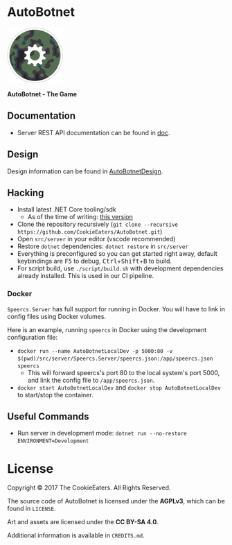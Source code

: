
# AutoBotnet

<img src="media/logo.png" width="128" height="128" />

**AutoBotnet - The Game**

## Documentation

- Server REST API documentation can be found in [doc](doc/).

## Design

Design information can be found in [AutoBotnetDesign](https://github.com/CookieEaters/AutoBotnetDesign).

## Hacking

- Install latest .NET Core tooling/sdk
  - As of the time of writing: [this version](https://github.com/dotnet/core/blob/master/release-notes/download-archives/2.0.5-download.md)
- Clone the repository recursively (`git clone --recursive https://github.com/CookieEaters/AutoBotnet.git`)
- Open `src/server` in your editor (vscode recommended)
- Restore `dotnet` dependencies: `dotnet restore` in `src/server`
- Everything is preconfigured so you can get started right away, default keybindings are <kbd>F5</kbd> to debug, <kbd>Ctrl</kbd>+<kbd>Shift</kbd>+<kbd>B</kbd> to build.
- For script build, use `./script/build.sh` with development dependencies
already installed. This is used in our CI pipeline.

### Docker

`Speercs.Server` has full support for running in Docker. You will have to link in config files using Docker volumes.

Here is an example, running `speercs` in Docker using the development configuration file:

- `docker run --name AutoBotnetLocalDev -p 5000:80 -v $(pwd)/src/server/Speercs.Server/speercs.json:/app/speercs.json speercs`
    - This will forward speercs's port 80 to the local system's port 5000, and link the config file to `/app/speercs.json`.
- `docker start AutoBotnetLocalDev` and `docker stop AutoBotnetLocalDev` to start/stop the container.

## Useful Commands
- Run server in development mode: `dotnet run --no-restore ENVIRONMENT=Development`

# License

Copyright © 2017 The CookieEaters. All Rights Reserved.

The source code of AutoBotnet is licensed under the **AGPLv3**, which can
be found in `LICENSE`.

Art and assets are licensed under the **CC BY-SA 4.0**.

Additional information is available in `CREDITS.md`.
